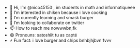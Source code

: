 - 👋 Hi, I’m @nico45150 , im students in math and informatiqueee
- 👀 I’m interested in chiken because i love cooking
- 🌱 I’m currently learning and smask burger
- 💞️ I’m looking to collaborate on twitter 
- 📫 How to reach me nowwwbn,fk
- 😄 Pronouns: satoshiit tu as capté
- ⚡ Fun fact: i love burger and chips
bnhbjhjbvn fvvv
<!---n,vvv
nico45150/nico45150 is a ✨ special ✨ repository because its `README.md` (this file) appears on your GitHub profile.
You can click the Preview link to take a look at your changes.
--->
